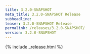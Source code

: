 ```yaml
---
title: 3.2.0-SNAPSHOT
meta_title: 3.2.0-SNAPSHOT Release
subheadline: 
teaser: 3.2.0-SNAPSHOT Release
permalink: /releases/3.2.0-SNAPSHOT/
version: 3.2.0-SNAPSHOT
---
```


{% include _release.html %}
